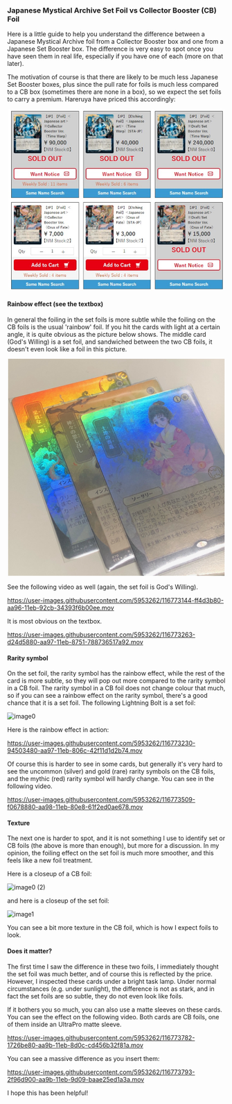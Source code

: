 ### Japanese Mystical Archive Set Foil vs Collector Booster (CB) Foil

Here is a little guide to help you understand the difference between a Japanese
Mystical Archive foil from a Collector Booster box and one from a Japanese Set Booster box.
The difference is very easy to spot once you have seen them in real life, especially
if you have one of each (more on that later).

The motivation of course is that there are likely to be much less Japanese Set Booster boxes,
plus since the pull rate for foils is much less compared to a CB box (sometimes there are none in a box),
so we expect the set foils to carry a premium. 
Hareruya have priced this accordingly:

<p align="center">
<img src="hareruya.jpg" width="500">
</p>

#### Rainbow effect (see the textbox)

In general the foiling in the set foils is more subtle while the foiling on the CB foils is the usual 'rainbow' foil. 
If you hit the cards with light at a certain angle, it is quite obvious as the picture below shows. The
middle card (God's Willing) is a set foil, and sandwiched between the two CB foils, it doesn't even look like
a foil in this picture.

<p align="center">
<img src="rainbow.jpeg" width="500">
</p>

See the following video as well (again, the set foil is God's Willing).

https://user-images.githubusercontent.com/5953262/116773144-ff4d3b80-aa96-11eb-92cb-34393f6b00ee.mov

It is most obvious on the textbox.

https://user-images.githubusercontent.com/5953262/116773263-d24d5880-aa97-11eb-8751-788736517a92.mov

#### Rarity symbol

On the set foil, the rarity symbol has the rainbow effect, while the rest of the card is more subtle, so
they will pop out more compared to the rarity symbol in a CB foil. The rarity symbol in a CB foil does not
change colour that much, so 
if you can see a rainbow effect on
the rarity symbol, there's a good chance that it is a set foil. The following Lightning Bolt is
a set foil:

![image0](https://user-images.githubusercontent.com/5953262/116773456-c615cb00-aa98-11eb-8c5e-79d78a6fd7dd.jpeg)

Here is the rainbow effect in action:

https://user-images.githubusercontent.com/5953262/116773230-94503480-aa97-11eb-806c-42f11d1d2b74.mov

Of course this is harder to see in some cards, but generally it's very hard to see the uncommon (silver)
and gold (rare) rarity symbols on the CB foils, and the mythic (red) rarity symbol will hardly change.
You can see in the following video. 

https://user-images.githubusercontent.com/5953262/116773509-f0678880-aa98-11eb-80e8-61f2ed0ae678.mov

#### Texture

The next one is harder to spot, and it is not something I use to identify set or CB foils (the above is
more than enough), but more for a discussion. In my opinion, the foiling effect on the set foil is
much more smoother, and this feels like a new foil treatment. 

Here is a closeup of a CB foil:


![image0 (2)](https://user-images.githubusercontent.com/5953262/116773638-df6b4700-aa99-11eb-85e7-24f72b060a9f.jpeg)

and here is a closeup of the set foil:

![image1](https://user-images.githubusercontent.com/5953262/116773641-e2fece00-aa99-11eb-8f91-aa19b0b86946.jpeg)

You can see a bit more texture in the CB foil, which is how I expect foils to look. 

#### Does it matter?

The first time I saw the difference in these two foils, I immediately thought the set foil was much better, and
of course this is reflected by the price. However, I inspected these cards under a bright task lamp. 
Under normal circumstances (e.g. under sunlight), 
the difference is not as stark, and in fact the set foils are so subtle, they do not
even look like foils. 

If it bothers you so much, you can also use a matte sleeves on these cards. You can see the effect on the following
video. Both cards are CB foils, one of them inside an UltraPro matte sleeve.

https://user-images.githubusercontent.com/5953262/116773782-1726be80-aa9b-11eb-8d0c-cd456b32f81a.mov

You can see a massive difference as you insert them:

https://user-images.githubusercontent.com/5953262/116773793-2f96d900-aa9b-11eb-9d09-baae25ed1a3a.mov

I hope this has been helpful!


